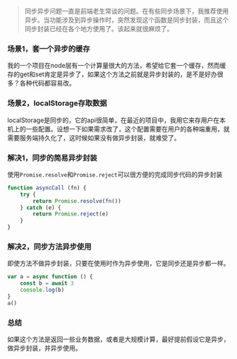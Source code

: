 > 同步异步问题一直是前端老生常谈的问题。在有些同步场景下，我推荐使用异步。当功能涉及到异步操作时，突然发现这个函数是同步封装，而且这个同步封装已经在各个地方使用了。该起来就很麻烦了。

### 场景1，套一个异步的缓存

我的一个项目在node层有一个计算量很大的方法，希望给它套一个缓存，然而缓存的get和set肯定是异步了，如果这个方法之前就是异步封装的，是不是好办很多？各种代码都容易改。

### 场景2，localStorage存取数据

localStorage是同步的，它的api很简单，在最近的项目中，我用它来存用户在本机上的一些配置。设想一下如果需求改了，这个配置需要在用户的各种端重用，就需要服务端持久化了，这时候如果没有做异步封装，就难受了。

### 解决1，同步的简易异步封装

使用`Promise.resolve`和`Promise.reject`可以很方便的完成同步代码的异步封装

```js
function asyncCall (fn) {
    try {
        return Promise.resolve(fn())
    } catch (e) {
        return Promise.reject(e)
    }
}
```

### 解决2，同步方法异步使用

即使方法不做异步封装，只要在使用时作为异步使用，它是同步还是异步都一样。

```js
var a = async function () {
    const b = await 3
    console.log(b)
}
a()
```

### 总结

如果这个方法是返回一些业务数据，或者是大规模计算，最好提前假设它是异步，做异步封装，并异步使用。
